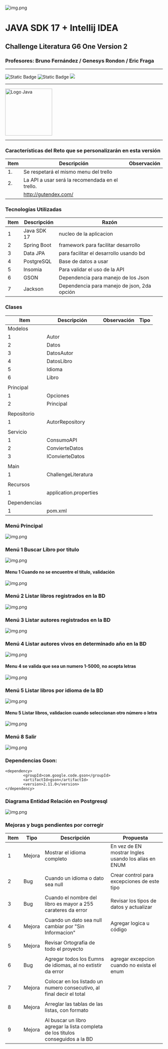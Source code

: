 
![img.png](src/main/img/logoAlura.png)

# JAVA SDK 17 + Intellij IDEA
## Challenge Literatura G6 One Version 2
### Profesores: Bruno Fernández / Genesys Rondon / Eric Fraga

<hr>

![Static Badge](https://img.shields.io/badge/Lenguaje-Java%2017-blue)  ![Static Badge](https://img.shields.io/badge/Versi%C3%B3n-Beta-Yellow)  <label><img src="https://img.shields.io/badge/Estatus-En%20Desarrollo-green"></label>
<hr>
    <img src="src/main/img/logoJava.png" alt="Logo Java" width="150px">
<hr>


### Características del Reto que se personalizarán en esta versión

| Item | Descripción                                     | Observación |
|------|-------------------------------------------------|-------------|
| 1.   | Se respetará el mismo menu del trello           |             |
| 2.   | La API a usar será la recomendada en el trello. |             |
|      | http://gutendex.com/                            |             |

### Tecnologías Utilizadas

| Item | Descripción | Razón                                       |
|------|-------------|---------------------------------------------|
| 1    | Java SDK 17 | nucleo de la aplicacion                     |
| 2    | Spring Boot | framework para facilitar desarrollo         |
| 3    | Data JPA    | para facilitar el desarrollo usando bd      |
| 4    | PostgreSQL  | Base de datos a usar                        |
| 5    | Insomia     | Para validar el uso de la API               |
| 6    | GSON        | Dependencia para manejo de los Json         |
| 7    | Jackson     | Dependencia para manejo de json, 2da opción |


### Clases

| Item         | Descripción            | Observación | Tipo |
|--------------|------------------------|-------------|------|
| Modelos      |                        |             |      |
| 1            | Autor                  |             |      |
| 2            | Datos                  |             |      |
| 3            | DatosAutor             |             |      |
| 4            | DatosLibro             |             |      |
| 5            | Idioma                 |             |      |
| 6            | Libro                  |             |      |
|              |                        |             |      |
| Principal    |                        |             |      |
| 1            | Opciones               |             |      |
| 2            | Principal              |             |      |
|              |                        |             |      |
| Repositorio  |                        |             |      |
| 1            | AutorRepository        |             |      |
|              |                        |             |      |
| Servicio     |                        |             |      |
| 1            | ConsumoAPI             |             |      |
| 2            | ConvierteDatos         |             |      |
| 3            | IConvierteDatos        |             |      |
|              |                        |             |      |
| Main         |                        |             |      |
| 1            | ChallengeLiteratura    |             |      |
|              |                        |             |      |
| Recursos     |                        |             |      |
| 1            | application.properties |             |      |
|              |                        |             |      |
| Dependencias |                        |             |      |
| 1            | pom.xml                |             |      |

### Menú Principal

![img.png](src/main/img/menuPrincipal.png)

### Menú 1 Buscar Libro por titulo

![img.png](src/main/img/buscarLibroTitulo.png)

#### Menu 1 Cuando no se encuentre el titulo, validación

![img.png](src/main/img/cuandoNoSeEncuentreTitulo.png)

### Menú 2 Listar libros registrados en la BD

![img.png](src/main/img/listarLibrosEnBD.png)

### Menú 3 Listar autores registrados en la BD

![img.png](src/main/img/listadoAutoresBD.png)

### Menú 4 Listar autores vivos en determinado año en la BD

![img.png](src/main/img/listadoAutoresVivos.png)

#### Menu 4 se valida que sea un numero 1-5000, no acepta letras

![img.png](src/main/img/validacionMenu4.png)

### Menú 5 Listar libros por idioma de la BD

![img.png](src/main/img/listarLibrosIdioma.png)

#### Menu 5 Listar libros, validacion cuando seleccionan otro número o letra

![img.png](menu5Validacion.png)

### Menú 8 Salir

![img.png](src/main/img/despedida.png)


### Dependencias Gson:

    <dependency>
			<groupId>com.google.code.gson</groupId>
			<artifactId>gson</artifactId>
			<version>2.11.0</version>
    </dependency>

### Diagrama Entidad Relación en Postgresql

![img.png](src/main/img/diagramaEntidadRelacion.png)

### Mejoras y bugs pendientes por corregir

| Item | Tipo   | Descripción                                                                     | Propuesta                                            |
|------|--------|---------------------------------------------------------------------------------|------------------------------------------------------|
| 1    | Mejora | Mostrar el idioma completo                                                      | En vez de EN mostrar Ingles usando los alias en ENUM |
|      |        |                                                                                 |                                                      |
| 2    | Bug    | Cuando un idioma o dato sea null                                                | Crear control para excepciones de este tipo          |
|      |        |                                                                                 |                                                      |
| 3    | Bug    | Cuando el nombre del libro es mayor a 255 carateres da error                    | Revisar los tipos de datos y actualizar              |
|      |        |                                                                                 |                                                      |
| 4    | Mejora | Cuando un dato sea null cambiar por "Sin Informacion"                           | Agregar logica u código                              |
|      |        |                                                                                 |                                                      |
| 5    | Mejora | Revisar Ortografia de todo el proyecto                                          |                                                      |
|      |        |                                                                                 |                                                      |
| 6    | Bug    | Agregar todos los Eumns de idiomas, al no extistir da error                     | agregar excepcion cuando no exista el enum           |
|      |        |                                                                                 |                                                      |
| 7    | Mejora | Colocar en los listado un numero consecutivo, al final decir el total           |                                                      |
|      |        |                                                                                 |                                                      |
| 8    | Mejora | Arreglar las tablas de las listas, con formato                                  |                                                      |
|      |        |                                                                                 |                                                      |
| 9    | Mejora | Al buscar un libro agregar la lista completa de los titulos conseguidos a la BD |                                                      |
